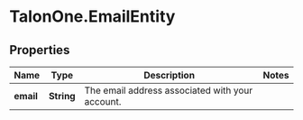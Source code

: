 # TalonOne.EmailEntity

## Properties
Name | Type | Description | Notes
------------ | ------------- | ------------- | -------------
**email** | **String** | The email address associated with your account. | 


